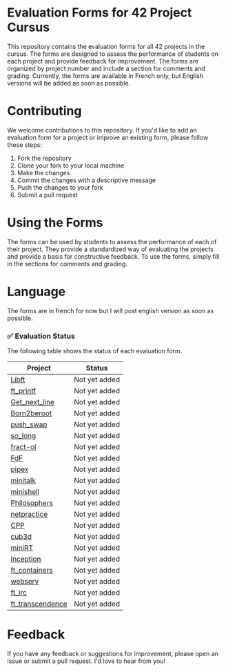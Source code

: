 # Evaluation Forms for 42 Project Cursus
This repository contains the evaluation forms for all 42 projects in the cursus. The forms are designed to assess the performance of students on each project and provide feedback for improvement. The forms are organized by project number and include a section for comments and grading. Currently, the forms are available in French only, but English versions will be added as soon as possible.

# Contributing
We welcome contributions to this repository. If you'd like to add an evaluation form for a project or improve an existing form, please follow these steps:

1. Fork the repository
2. Clone your fork to your local machine
3. Make the changes
4. Commit the changes with a descriptive message
5. Push the changes to your fork
6. Submit a pull request

# Using the Forms
The forms can be used by students to assess the performance of each of their project. They provide a standardized way of evaluating the projects and provide a basis for constructive feedback. To use the forms, simply fill in the sections for comments and grading.

# Language
The forms are in french for now but I will post english version as soon as possible.

### ✅ Evaluation Status
The following table shows the status of each evaluation form.

<div align="center">

| Project                                      | Status        |
| -------------------------------------------- | ------------- |
| [Libft](./Rank00/Libft)                      | Not yet added |
| [ft_printf](./Rank01/ft_printf)              | Not yet added |
| [Get_next_line](./Rank01/get_next_line)      | Not yet added |
| [Born2beroot](./Rank01/Born2beroot)          | Not yet added |
| [push_swap](./Rank02/push_swap)              | Not yet added |
| [so_long](./Rank02/42-so_long)               | Not yet added |
| [fract-ol](./Rank02/fract-ol)                | Not yet added |
| [FdF](./Rank02/FdF)                          | Not yet added |
| [pipex](./Rank02/pipex)                      | Not yet added |
| [minitalk](./Rank02/minitalk)                | Not yet added |
| [minishell](./Rank03/minishell)              | Not yet added |
| [Philosophers](./Rank03/Philosophers)        | Not yet added |
| [netpractice](./Rank04/netpractice)          | Not yet added |
| [CPP](./Rank04/CPP_Modules/)                 | Not yet added |
| [cub3d](./Rank04/cub3d)                      | Not yet added |
| [miniRT](./Rank04/miniRT)                    | Not yet added |
| [Inception](./Rank05/Inception)              | Not yet added |
| [ft_containers](./Rank05/ft_containers)      | Not yet added |
| [webserv](./Rank05/webserv)                  | Not yet added |
| [ft_irc](./Rank05/ft_irc)                    | Not yet added |
| [ft_transcendence](./Rank06/ft_transcendence)| Not yet added |

</div>

# Feedback
If you have any feedback or suggestions for improvement, please open an issue or submit a pull request. I'd love to hear from you!

